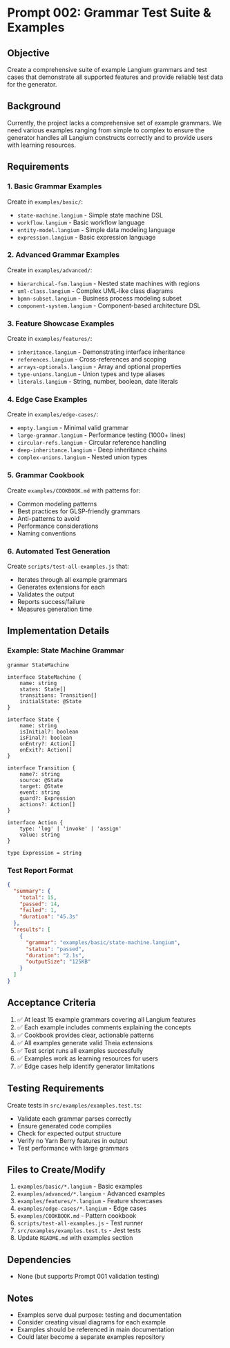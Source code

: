 # Prompt 002: Grammar Test Suite & Examples

## Objective
Create a comprehensive suite of example Langium grammars and test cases that demonstrate all supported features and provide reliable test data for the generator.

## Background
Currently, the project lacks a comprehensive set of example grammars. We need various examples ranging from simple to complex to ensure the generator handles all Langium constructs correctly and to provide users with learning resources.

## Requirements

### 1. Basic Grammar Examples
Create in `examples/basic/`:
- `state-machine.langium` - Simple state machine DSL
- `workflow.langium` - Basic workflow language
- `entity-model.langium` - Simple data modeling language
- `expression.langium` - Basic expression language

### 2. Advanced Grammar Examples
Create in `examples/advanced/`:
- `hierarchical-fsm.langium` - Nested state machines with regions
- `uml-class.langium` - Complex UML-like class diagrams
- `bpmn-subset.langium` - Business process modeling subset
- `component-system.langium` - Component-based architecture DSL

### 3. Feature Showcase Examples
Create in `examples/features/`:
- `inheritance.langium` - Demonstrating interface inheritance
- `references.langium` - Cross-references and scoping
- `arrays-optionals.langium` - Array and optional properties
- `type-unions.langium` - Union types and type aliases
- `literals.langium` - String, number, boolean, date literals

### 4. Edge Case Examples
Create in `examples/edge-cases/`:
- `empty.langium` - Minimal valid grammar
- `large-grammar.langium` - Performance testing (1000+ lines)
- `circular-refs.langium` - Circular reference handling
- `deep-inheritance.langium` - Deep inheritance chains
- `complex-unions.langium` - Nested union types

### 5. Grammar Cookbook
Create `examples/COOKBOOK.md` with patterns for:
- Common modeling patterns
- Best practices for GLSP-friendly grammars
- Anti-patterns to avoid
- Performance considerations
- Naming conventions

### 6. Automated Test Generation
Create `scripts/test-all-examples.js` that:
- Iterates through all example grammars
- Generates extensions for each
- Validates the output
- Reports success/failure
- Measures generation time

## Implementation Details

### Example: State Machine Grammar
```langium
grammar StateMachine

interface StateMachine {
    name: string
    states: State[]
    transitions: Transition[]
    initialState: @State
}

interface State {
    name: string
    isInitial?: boolean
    isFinal?: boolean
    onEntry?: Action[]
    onExit?: Action[]
}

interface Transition {
    name?: string
    source: @State
    target: @State
    event: string
    guard?: Expression
    actions?: Action[]
}

interface Action {
    type: 'log' | 'invoke' | 'assign'
    value: string
}

type Expression = string
```

### Test Report Format
```json
{
  "summary": {
    "total": 15,
    "passed": 14,
    "failed": 1,
    "duration": "45.3s"
  },
  "results": [
    {
      "grammar": "examples/basic/state-machine.langium",
      "status": "passed",
      "duration": "2.1s",
      "outputSize": "125KB"
    }
  ]
}
```

## Acceptance Criteria

1. ✅ At least 15 example grammars covering all Langium features
2. ✅ Each example includes comments explaining the concepts
3. ✅ Cookbook provides clear, actionable patterns
4. ✅ All examples generate valid Theia extensions
5. ✅ Test script runs all examples successfully
6. ✅ Examples work as learning resources for users
7. ✅ Edge cases help identify generator limitations

## Testing Requirements

Create tests in `src/examples/examples.test.ts`:
- Validate each grammar parses correctly
- Ensure generated code compiles
- Check for expected output structure
- Verify no Yarn Berry features in output
- Test performance with large grammars

## Files to Create/Modify

1. `examples/basic/*.langium` - Basic examples
2. `examples/advanced/*.langium` - Advanced examples
3. `examples/features/*.langium` - Feature showcases
4. `examples/edge-cases/*.langium` - Edge cases
5. `examples/COOKBOOK.md` - Pattern cookbook
6. `scripts/test-all-examples.js` - Test runner
7. `src/examples/examples.test.ts` - Jest tests
8. Update `README.md` with examples section

## Dependencies
- None (but supports Prompt 001 validation testing)

## Notes
- Examples serve dual purpose: testing and documentation
- Consider creating visual diagrams for each example
- Examples should be referenced in main documentation
- Could later become a separate examples repository
